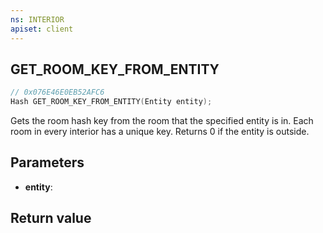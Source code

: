 ```yaml
---
ns: INTERIOR
apiset: client
---
```

## GET_ROOM_KEY_FROM_ENTITY

```c
// 0x076E46E0EB52AFC6
Hash GET_ROOM_KEY_FROM_ENTITY(Entity entity);
```

Gets the room hash key from the room that the specified entity is in. Each room in every interior has a unique key. Returns 0 if the entity is outside.

## Parameters
* **entity**:

## Return value

